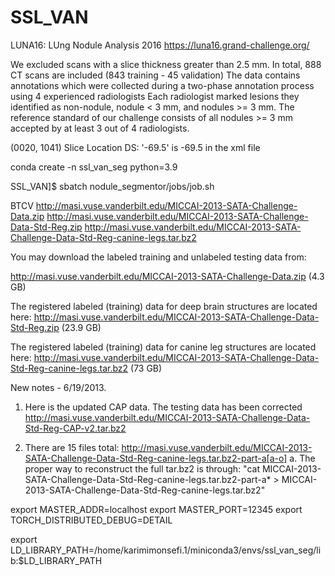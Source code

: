 # SSL_VAN


LUNA16: LUng Nodule Analysis 2016
https://luna16.grand-challenge.org/

We excluded scans with a slice thickness greater than 2.5 mm. In total, 888 CT scans are included (843 training - 45 validation)
The data contains annotations which were collected during a two-phase annotation process using 4 experienced radiologists
Each radiologist marked lesions they identified as non-nodule, nodule < 3 mm, and nodules >= 3 mm.
The reference standard of our challenge consists of all nodules >= 3 mm accepted by at least 3 out of 4 radiologists.

(0020, 1041) Slice Location                      DS: '-69.5' is <imageZposition>-69.5</imageZposition> in the xml file

conda create -n ssl_van_seg python=3.9

SSL_VAN]$ sbatch nodule_segmentor/jobs/job.sh

BTCV
http://masi.vuse.vanderbilt.edu/MICCAI-2013-SATA-Challenge-Data.zip
http://masi.vuse.vanderbilt.edu/MICCAI-2013-SATA-Challenge-Data-Std-Reg.zip
http://masi.vuse.vanderbilt.edu/MICCAI-2013-SATA-Challenge-Data-Std-Reg-canine-legs.tar.bz2



You may download the labeled training and unlabeled testing data from: 

http://masi.vuse.vanderbilt.edu/MICCAI-2013-SATA-Challenge-Data.zip (4.3 GB)

The registered labeled (training) data for deep brain structures are located here: 
http://masi.vuse.vanderbilt.edu/MICCAI-2013-SATA-Challenge-Data-Std-Reg.zip  (23.9 GB)

The registered labeled (training) data for canine leg structures are located here: 
http://masi.vuse.vanderbilt.edu/MICCAI-2013-SATA-Challenge-Data-Std-Reg-canine-legs.tar.bz2   (73 GB)

New notes - 6/19/2013. 
1.	Here is the updated CAP data. The testing data has been corrected http://masi.vuse.vanderbilt.edu/MICCAI-2013-SATA-Challenge-Data-Std-Reg-CAP-v2.tar.bz2 

2.	There are 15 files total: http://masi.vuse.vanderbilt.edu/MICCAI-2013-SATA-Challenge-Data-Std-Reg-canine-legs.tar.bz2-part-a[a-o]
a.	The proper way to reconstruct the full tar.bz2 is through:
"cat  MICCAI-2013-SATA-Challenge-Data-Std-Reg-canine-legs.tar.bz2-part-a* > MICCAI-2013-SATA-Challenge-Data-Std-Reg-canine-legs.tar.bz2"


export MASTER_ADDR=localhost
export MASTER_PORT=12345
export TORCH_DISTRIBUTED_DEBUG=DETAIL

export LD_LIBRARY_PATH=/home/karimimonsefi.1/miniconda3/envs/ssl_van_seg/lib:$LD_LIBRARY_PATH

